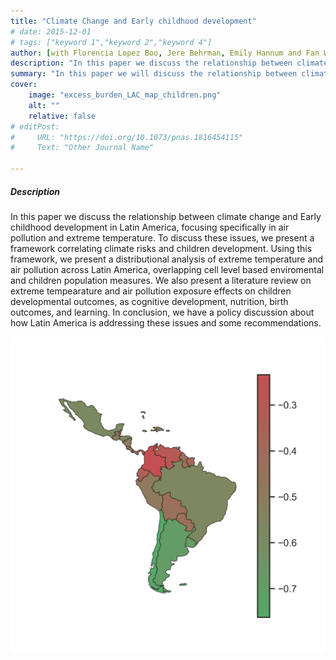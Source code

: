 ```yaml
---
title: "Climate Change and Early childhood development" 
# date: 2015-12-01
# tags: ["keyword 1","keyword 2","keyword 4"]
author: [with Florencia Lopez Boo, Jere Behrman, Emily Hannum and Fan Wang]
description: "In this paper we discuss the relationship between climate change and Early childhood development in Latin America, focusing specifically in air pollution and extreme temperature." 
summary: "In this paper we will discuss the relationship between climate change and Early childhood development"
cover:
    image: "excess_burden_LAC_map_children.png"
    alt: ""
    relative: false
# editPost:
#     URL: "https://doi.org/10.1073/pnas.1816454115"
#     Text: "Other Journal Name"

---
```


<!-- --- -->

<!-- ##### Download -->

<!-- + [Paper](paper2.pdf)
+ [Online appendix](appendix2.pdf)
+ [Code and data](https://github.com/pmichaillat/unemployment-gap) -->

<!-- --- -->

##### Description

In this paper we discuss the relationship between climate change and Early childhood development in Latin America, focusing specifically in air pollution and extreme temperature. To discuss these issues, 
we present a framework correlating climate risks and children development. Using this framework, we present a distributional analysis of extreme temperature and air pollution across Latin America, overlapping 
cell level based enviromental and children population measures. We also present a literature review on extreme tempearature and air pollution exposure effects on children developmental outcomes, as cognitive 
development, nutrition, birth outcomes, and learning. In conclusion, we have a policy discussion about how Latin America is addressing these issues and some recommendations.
<!-- --- -->

<!-- ##### Excess burden of air pollution in LAC -->

![](excess_burden_LAC_map_children.png)

<!-- --- -->
<!-- 
##### Citation

Author 1 and Author 2. Year. "Title." *Journal* Volume (Issue): First page–Last page. https://doi.org/paper_doi.

```BibTeX
@article{AAYY,
author = {Author 1 and Author 2},
doi = {paper_doi},
journal = {Journal},
number = {Issue},
pages = {XXX--YYY},
title ={Title},
volume = {Volume},
year = {Year}}
``` -->

<!-- --- -->

<!-- ##### Related material

+ [Presentation slides](presentation2.pdf) -->

